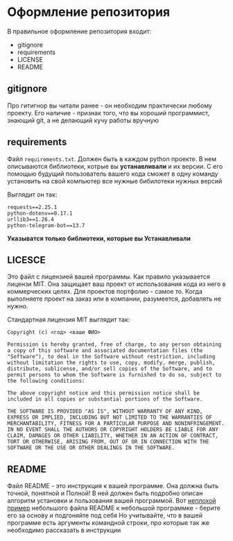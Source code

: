 # Оформление репозитория
В правильное оформление репозитория входит:
- gitignore
- requirements
- LICENSE
- README

## gitignore
Про гитигнор вы читали ранее - он необходим практически любому проекту. Его наличие - признак того, что вы хороший программист, знающий git, а не делающий кучу работы вручную

## requirements
Файл `requirements.txt`. Должен быть в каждом python проекте. В нем описываются библиотеки, котрые вы **устанавливали** и их версии. С его помощью будущий пользователь вашего кода сможет в одну команду установить на свой компьютер все нужные бибилотеки нужных версий

Выглядит он так:
```
requests==2.25.1
python-dotenv==0.17.1
urllib3==1.26.4
python-telegram-bot==13.7
```
**Указыватся только библиотеки, которые вы Устанавливали**

## LICESCE
Это файл с лицензией вашей программы. Как правило указывается лицензи MIT. Она защищает ваш проект от использования кода из него в коммерческих целях. Для проектов портфолио - самое то. Когда выполняете проект на заказ или в компании, разумеется, добавлять не нужно.

Стандартная лицензия MIT выглядит так:
```
Copyright (c) <год> <ваши ФИО>

Permission is hereby granted, free of charge, to any person obtaining a copy of this software and associated documentation files (the "Software"), to deal in the Software without restriction, including without limitation the rights to use, copy, modify, merge, publish, distribute, sublicense, and/or sell copies of the Software, and to permit persons to whom the Software is furnished to do so, subject to the following conditions:

The above copyright notice and this permission notice shall be included in all copies or substantial portions of the Software.

THE SOFTWARE IS PROVIDED "AS IS", WITHOUT WARRANTY OF ANY KIND, EXPRESS OR IMPLIED, INCLUDING BUT NOT LIMITED TO THE WARRANTIES OF MERCHANTABILITY, FITNESS FOR A PARTICULAR PURPOSE AND NONINFRINGEMENT. IN NO EVENT SHALL THE AUTHORS OR COPYRIGHT HOLDERS BE LIABLE FOR ANY CLAIM, DAMAGES OR OTHER LIABILITY, WHETHER IN AN ACTION OF CONTRACT, TORT OR OTHERWISE, ARISING FROM, OUT OF OR IN CONNECTION WITH THE SOFTWARE OR THE USE OR OTHER DEALINGS IN THE SOFTWARE.
```

## README
Файл README - это инструкция к вашей программе. Она должна быть точной, понятной и Полной! В ней должен быть подробно описан алгоритм установки и пользования вашей программой.
Вот [неплохой пример](https://github.com/Polus101/resources/blob/master/Encyclopedia/Production_Code/img/github_rep.png) небольшого файла README к небольшой программке - берите его за основу и подгоняйте под себя
Но учитывайте, что в вашей программе есть аргументы командной строки, про которые так же необходимо рассказать в инструкции
